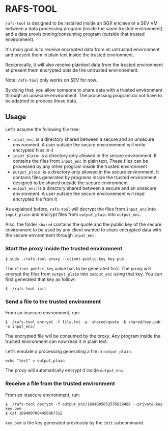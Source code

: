 # RAFS-TOOL

`rafs-tool` is designed to be installed inside an SGX enclave or a SEV VM between a data processing program (inside the same trusted environment) and a data provisionning/consuming program (outside that trusted environment).

It's main goal is to receive encrypted data from an untrusted environment and present them in plain text inside the trusted environment. 

Reciprocally, it will also receive plaintext data from the trusted environment et present them encrypted outside the untrusted environement.

Note: `rafs-tool` only works on SEV for now.

By doing that, you allow someone to share data with a trusted environment through an unsecure environment. The processing program do not have to be adapted to process these data. 

## Usage

Let's assume the following file tree:

- `input_enc`: is a directory shared between a secure and an unsecure environment. A user outside the secure environement will write encrypted files in it
- `input_plain`: is a directory only allowed in the secure environment. It contains the files from `input_enc` in plain text. These files can be processed by any other program inside the trusted environment
- `output_plain`: is a directory only allowed in the secure environment. It contains files generated by programs inside the trusted environment designed to be shared outside the secure environment
- `output_enc`: is a directory shared between a secure and an unsecure environment. A user outside the secure environement will read encrypted file from it

As explained before, `rafs-tool` will decrypt the files from `input_enc` into `input_plain` and encrypt files from `output_plain` into `output_enc`.

Also, the folder `shared` contains the quote and the public key of the secure environment to be used by any client wanted to share encrypted data with the secure environment through `input_enc`.

### Start the proxy inside the trusted environment

```console
$ sudo ./rafs-tool proxy --client-public-key key.pub 
```

The `client-public-key` value has to be generated first. The proxy will encrypt the files from `output_plain` into `output_enc` using that key. You can first generated that key as follow:

```console
$ ./rafs-tool init
```

### Send a file to the trusted environment

From an insecure environment, run:

```console
$ ./rafs-tool encrypt -f file.txt -q  shared/quote -k shared/key.pub  -o input_enc/
```

The encrypted file will be consumed by the proxy. Any program inside the trusted environment can now read it in plain text. 

Let's emulate a processing generating a file in `output_plain`:

```console
echo "test" > output_plain
```

The proxy will automatically encrypt it inside `output_enc`.

### Receive a file from the trusted environment

From an insecure environment, run:

```console
$ ./rafs-tool decrypt -f output_enc/1694005052535029488 --private-key key.pem
$ cat 1694007004456967312
```

`key.pem` is the key generated previously by the `init` subcommand.
